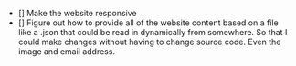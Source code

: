 - [] Make the website responsive 
- [] Figure out how to provide all of the website content based on a file like a .json that could be read in dynamically from somewhere. So that I could make changes without having to change source code. Even the image and email address.



